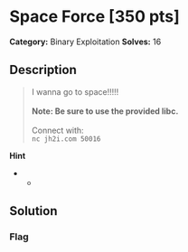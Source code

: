 # Space Force [350 pts]

**Category:** Binary Exploitation
**Solves:** 16

## Description
>I wanna go to space!!!!!<br><br><b>Note: Be sure to use the provided libc.</b><br><br>Connect with:<br><code>nc jh2i.com 50016</code>

**Hint**
* -

## Solution

### Flag

